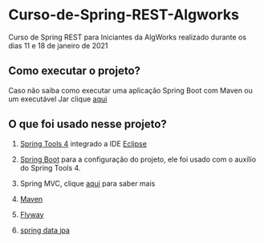 # Curso-de-Spring-REST-Algworks
Curso de Spring REST para Iniciantes da AlgWorks realizado durante os dias 11 e 18 de janeiro de 2021

## Como executar o projeto? 
Caso não saiba como executar uma aplicação Spring Boot com Maven ou um executável Jar clique [aqui](https://www.codeflow.site/pt/article/spring-boot-run-maven-vs-executable-jar)

## O que foi usado nesse projeto?

 1. [Spring Tools 4](https://spring.io/tools) integrado a IDE [Eclipse](https://www.eclipse.org/downloads/download.php?file=/oomph/epp/2020-12/R/eclipse-inst-jre-win64.exe)
 
 2. [Spring Boot](https://start.spring.io/) para a configuração do projeto, ele foi usado com o auxílio do Spring Tools 4.
 
 3. Spring MVC, clique [aqui](https://blog.algaworks.com/spring-mvc/) para saber mais 
 
 4. [Maven](https://maven.apache.org/)
 
 5. [Flyway](https://flywaydb.org/)
 
 6. [spring data jpa](https://spring.io/projects/spring-data)



 
